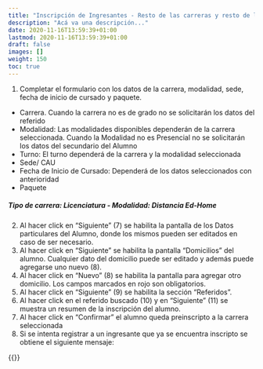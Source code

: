 ```yaml
---
title: "Inscripción de Ingresantes - Resto de las carreras y resto de las modalidades"
description: "Acá va una descripción..."
date: 2020-11-16T13:59:39+01:00
lastmod: 2020-11-16T13:59:39+01:00
draft: false
images: []
weight: 150
toc: true
---
```


1. Completar el formulario con los datos de la carrera, modalidad, sede, fecha de inicio de cursado y paquete.

- Carrera. Cuando la carrera no es de grado no se solicitarán los datos del referido
- Modalidad: Las modalidades disponibles dependerán de la carrera seleccionada. Cuando la Modalidad no es Presencial no se solicitarán los datos del secundario del Alumno
- Turno: El turno dependerá de la carrera y la modalidad seleccionada
- Sede/ CAU
- Fecha de Inicio de Cursado: Dependerá de los datos seleccionados con anterioridad
- Paquete

##### Tipo de carrera:  Licenciatura - Modalidad: Distancia Ed-Home

2. Al hacer click en “Siguiente” (7) se habilita la pantalla de los Datos particulares del Alumno, donde los mismos pueden ser editados en caso de ser necesario.
1. Al hacer click en “Siguiente” se habilita la pantalla “Domicilios” del alumno. Cualquier dato del domicilio puede ser editado y además puede agregarse uno nuevo (8).
1. Al hacer click en “Nuevo” (8) se habilita la pantalla para agregar otro domicilio. Los campos marcados en rojo son obligatorios.
1. Al hacer click en “Siguiente” (9) se habilita la sección “Referidos”.
1. Al hacer click en el referido buscado (10) y en “Siguiente” (11) se muestra un resumen de la inscripción del alumno.
1. Al hacer click en “Confirmar” el alumno queda preinscripto a la carrera seleccionada
1. Si se intenta registrar a un ingresante que ya se encuentra inscripto se obtiene el siguiente mensaje:

{{<warning text="Ya se encuentra inscripto en esta carrera. Legajo: XXXXXXXXXX. La operación no podrá ser completada.">}}
